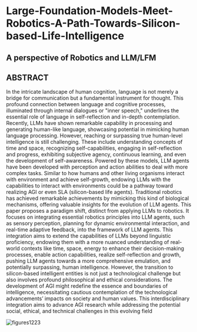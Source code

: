 # Large-Foundation-Models-Meet-Robotics-A-Path-Towards-Silicon-based-Life-Intelligence
## A perspective of Robotics and LLM/LFM


## ABSTRACT 

In the intricate landscape of human cognition, language is not merely a bridge for communication but a fundamental instrument for thought. This profound connection between language and cognitive processes, illuminated through internal dialogues or "inner speech," underlines the essential role of language in self-reflection and in-depth contemplation. Recently, LLMs have shown remarkable capability in processing and generating human-like language, showcasing potential in mimicking human language processing. However, reaching or surpassing true human-level intelligence is still challenging. These include understanding concepts of time and space, recognizing self-capabilities, engaging in self-reflection and progress, exhibiting subjective agency, continuous learning, and even the development of self-awareness. Powered by these models, LLM agents have been developed with perception and action abilities to deal with more complex tasks. Similar to how humans and other living organisms interact with environment and achieve self-growth, endowing LLMs with the capabilities to interact with environments could be a pathway toward realizing AGI or even SLA (silicon-based life agents). Traditional robotics has achieved remarkable achievements by mimicking this kind of biological mechanisms, offering valuable insights for the evolution of LLM agents. This paper proposes a paradigm shift, distinct from applying LLMs to robotics. It focuses on integrating essential robotics principles into LLM agents, such as sensory perception, planning for dynamic environmental interaction, and real-time adaptive feedback, into the framework of LLM agents. This integration aims to extend the capabilities of LLMs beyond linguistic proficiency, endowing them with a more nuanced understanding of real-world contexts like time, space, energy to enhance their decision-making processes, enable action capabilities, realize self-reflection and growth, pushing LLM agents towards a more comprehensive emulation, and potentially surpassing, human intelligence. However, the transition to silicon-based intelligent entities is not just a technological challenge but also involves profound philosophical and ethical considerations. The development of AGI might redefine the essence and boundaries of intelligence, necessitating cautious contemplation of the technological advancements’ impacts on society and human values. This interdisciplinary integration aims to advance AGI research while addressing the potential social, ethical, and technical challenges in this evolving field

![figures1223](https://github.com/universea/Robotics-Meet-Foundation-Models-Perspective/assets/13444641/0be4f76d-c422-4be4-a5df-08c1f1c5fb1f)
